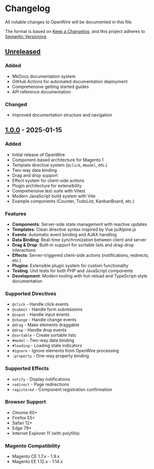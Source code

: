 # Changelog

All notable changes to OpenWire will be documented in this file.

The format is based on [Keep a Changelog](https://keepachangelog.com/en/1.0.0/),
and this project adheres to [Semantic Versioning](https://semver.org/spec/v2.0.0.html).

## [Unreleased]

### Added
- MkDocs documentation system
- GitHub Actions for automated documentation deployment
- Comprehensive getting started guides
- API reference documentation

### Changed
- Improved documentation structure and navigation

## [1.0.0] - 2025-01-15

### Added
- Initial release of OpenWire
- Component-based architecture for Magento 1
- Template directive system (`@click`, `#model`, etc.)
- Two-way data binding
- Drag and drop support
- Effect system for client-side actions
- Plugin architecture for extensibility
- Comprehensive test suite with Vitest
- Modern JavaScript build system with Vite
- Example components (Counter, TodoList, KanbanBoard, etc.)

### Features
- **Components**: Server-side state management with reactive updates
- **Templates**: Clean directive syntax inspired by Vue.js/Alpine.js
- **Events**: Automatic event binding and AJAX handling
- **Data Binding**: Real-time synchronization between client and server
- **Drag & Drop**: Built-in support for sortable lists and drag-drop interactions
- **Effects**: Server-triggered client-side actions (notifications, redirects, etc.)
- **Plugins**: Extensible plugin system for custom functionality
- **Testing**: Unit tests for both PHP and JavaScript components
- **Development**: Modern tooling with hot-reload and TypeScript-style documentation

### Supported Directives
- `@click` - Handle click events
- `@submit` - Handle form submissions
- `@input` - Handle input events
- `@change` - Handle change events
- `@drag` - Make elements draggable
- `@drop` - Handle drop events
- `@sortable` - Create sortable lists
- `#model` - Two-way data binding
- `#loading` - Loading state indicators
- `#ignore` - Ignore elements from OpenWire processing
- `:property` - One-way property binding

### Supported Effects
- `notify` - Display notifications
- `redirect` - Page redirections
- `registered` - Component registration confirmation

### Browser Support
- Chrome 60+
- Firefox 55+
- Safari 12+
- Edge 79+
- Internet Explorer 11 (with polyfills)

### Magento Compatibility
- Magento CE 1.7.x - 1.9.x
- Magento EE 1.12.x - 1.14.x

[Unreleased]: https://github.com/maco-studios/openwire/compare/v1.0.0...HEAD
[1.0.0]: https://github.com/maco-studios/openwire/releases/tag/v1.0.0